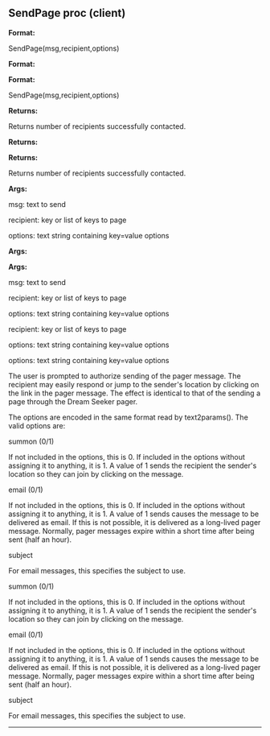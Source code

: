 

 SendPage proc (client)
------------------------




**Format:** 


 SendPage(msg,recipient,options)
 


**Format:** 

**Format:**

 SendPage(msg,recipient,options)



**Returns:** 


 Returns number of recipients successfully contacted.
 


**Returns:** 

**Returns:**

 Returns number of recipients successfully contacted.



**Args:** 


 msg: text to send
 
 recipient: key or list of keys to page
 
 options: text string containing key=value options
 




**Args:** 

**Args:**

 msg: text to send
 
 recipient: key or list of keys to page
 
 options: text string containing key=value options
 



 recipient: key or list of keys to page
 
 options: text string containing key=value options
 


 options: text string containing key=value options


 The user is prompted to authorize sending of the pager message. The
recipient may easily respond or jump to the sender's location by clicking on
the link in the pager message. The effect is identical to that of the
sending a page through the Dream Seeker pager.




 The options are encoded in the same format read by text2params(). The
valid options are:





 summon (0/1)
 

 If not included in the options, this is 0. If included in the options
without assigning it to anything, it is 1. A value of 1 sends the recipient
the sender's location so they can join by clicking on the message.
 

 email (0/1)
 

 If not included in the options, this is 0. If included in the options
without assigning it to anything, it is 1. A value of 1 sends causes the
message to be delivered as email. If this is not possible, it is delivered as
a long-lived pager message. Normally, pager messages expire within a short
time after being sent (half an hour).
 

 subject
 

 For email messages, this specifies the subject to use.
 


 summon (0/1)


 If not included in the options, this is 0. If included in the options
without assigning it to anything, it is 1. A value of 1 sends the recipient
the sender's location so they can join by clicking on the message.


 email (0/1)


 If not included in the options, this is 0. If included in the options
without assigning it to anything, it is 1. A value of 1 sends causes the
message to be delivered as email. If this is not possible, it is delivered as
a long-lived pager message. Normally, pager messages expire within a short
time after being sent (half an hour).


 subject


 For email messages, this specifies the subject to use.



---


